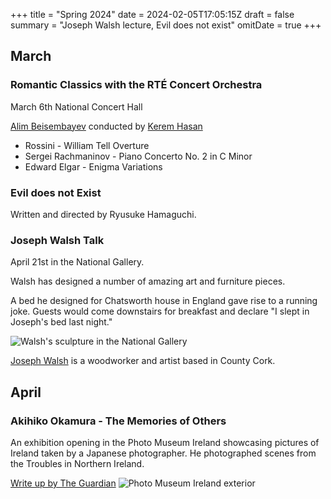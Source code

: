 +++
title = "Spring 2024"
date = 2024-02-05T17:05:15Z
draft = false
summary = "Joseph Walsh lecture, Evil does not exist"
omitDate = true
+++
## March
### Romantic Classics with the RTÉ Concert Orchestra
March 6th National Concert Hall

[Alim Beisembayev](https://www.alimbeisembayev.co.uk/) conducted by [Kerem Hasan](https://www.keremhasan.com/)
* Rossini - William Tell Overture 
* Sergei Rachmaninov - Piano Concerto No. 2 in C Minor 
* Edward Elgar - Enigma Variations 

### Evil does not Exist
Written and directed by Ryusuke Hamaguchi.

### Joseph Walsh Talk 
April 21st in the National Gallery.

Walsh has designed a number of amazing art and furniture pieces. 

A bed he designed for Chatsworth house in England gave rise to a running joke. Guests would come downstairs for breakfast and declare "I slept in Joseph's bed last night."



![Walsh's sculpture in the National Gallery](../IMG_20240524_115100.jpg)


[Joseph Walsh](https://josephwalshstudio.com) is a woodworker and artist based in County Cork.
## April 
### Akihiko Okamura - The Memories of Others
An exhibition opening in the Photo Museum Ireland showcasing pictures of Ireland taken by a Japanese photographer.
He photographed scenes from the Troubles in Northern Ireland.

 [Write up by The Guardian](https://www.theguardian.com/artanddesign/2024/apr/07/akihiko-okamura-photographs-troubles-northern-ireland-memories-of-others-exhibition) 
![Photo Museum Ireland exterior](../PXL_20240411_165548433.MP.jpg)

